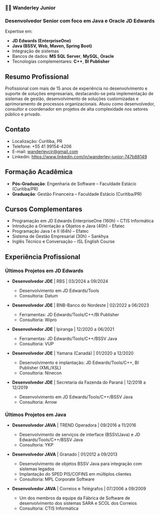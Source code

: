 ### 👨‍💻 Wanderley Junior
### Desenvolvedor Senior com foco em **Java** e **Oracle JD Edwards** ###

Expertise em:
- **JD Edwards (EnterpriseOne)**
- **Java (BSSV, Web, Maven, Spring Boot)**
- Integração de sistemas
- Bancos de dados: **MS SQL Server**, **MySQL**, **Oracle**
- Tecnologias complementares: **C++**, **BI Publisher**

## Resumo Profissional
Profissional com mais de 15 anos de experiência no desenvolvimento e suporte de soluções empresariais, destacando-se pela implementação de sistemas de gestão, desenvolvimento de soluções customizadas e aprimoramento de processos organizacionais. Atuou como desenvolvedor, consultor e coordenador em projetos de alta complexidade nos setores público e privado.

## Contato
- Localização: Curitiba, PR
- Telefone: +55 41 99154-4206
- E-mail: wanderleycjr@gmail.com
- Linkedin: https://www.linkedin.com/in/wanderley-junior-747b88149

## Formação Acadêmica
- **Pós-Graduação**: Engenharia de Software – Faculdade Estácio (Curitiba/PR)
- **Graduação**: Gestão Financeira – Faculdade Estácio (Curitiba/PR)

## Cursos Complementares
- Programação em JD Edwards EnterpriseOne (160h) – CTIS Informática
- Introdução a Orientação a Objetos e Java (40h) – Efatec
- Programação Java I e II (64h) – Efatec
- Sistema de Gestão Empresarial (30h) – Sankhya
- Inglês Técnico e Conversação – ISL English Course

## Experiência Profissional

### Últimos Projetos em JD Edwards

- **Desenvolvedor JDE** | RBS | 03/2024 a 09/2024
  - Desenvolvimento em JD Edwards/Tools
  - Consultoria: Datum

- **Desenvolvedor JDE** | BNB-Banco do Nordeste | 02/2022 a 06/2023
  - Ferramentas: JD Edwards/Tools/C++/BI Publisher
  - Consultoria: Wipro

- **Desenvolvedor JDE** | Ipiranga | 12/2020 a 06/2021
  - Ferramentas: JD Edwards/Tools/C++/BSSV Java
  - Consultoria: VUP

- **Desenvolvedor JDE** | Yamana (Canadá) | 01/2020 a 12/2020
  - Desenvolvimento e implantação: JD Edwards/Tools/C++, BI Publisher (XML/XSL)
  - Consultoria: Ninecon

- **Desenvolvedor JDE** | Secretaria da Fazenda do Paraná | 12/2018 a 12/2019
  - Desenvolvimento em JD Edwards/Tools/C++/BSSV Java
  - Consultoria: Arrow

### Últimos Projetos em Java

- **Desenvolvedor JAVA** | TREND Operadora | 09/2016 a 11/2016
  - Desenvolvimento de serviços de interface (BSSV/Java) e JD Edwards/Tools/C++/BSSV Java
  - Consultoria: YKP

- **Desenvolvedor JAVA** | Granado | 01/2012 a 09/2013
  - Desenvolvimento de objetos BSSV Java para integração com sistemas legados
  - Implantação do SPED PIS/COFINS em múltiplos clientes
  - Consultoria: MPL Corporate Software

- **Desenvolvedor JAVA** | Correios e Telégrafos | 07/2006 a 09/2009
  - Um dos membros da equipe da Fábrica de Software de desenvolvimento dos sistemas SARA e SCOL dos Correios
  - Consultoria: CTIS Informática

